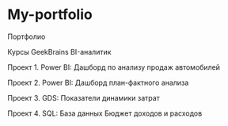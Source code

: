 # My-portfolio
Портфолио

Курсы GeekBrains  BI-аналитик

Проект 1. Power BI: Дашборд по анализу продаж автомобилей

Проект 2. Power BI: Дашборд план-фактного анализа

Проект 3. GDS: Показатели динамики затрат

Проект 4. SQL: База данных Бюджет доходов и расходов
